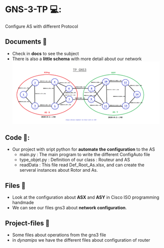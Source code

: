 # GNS-3-TP 💻:
Configure AS with different Protocol

## Documents :ledger:
* Check in **docs** to see the subject 
* There is also a **little schema** with more detail about our network
![Alt text](https://raw.githubusercontent.com/tfeutren/GNS-3-TP/master/docs/Schema.png)

## Code 🔧:
* Our project with sript python for **automate the configuration** to the AS 
    * main.py : The main program to write the different ConfigAuto file
    * type_objet.py : Definition of our class : Routeur and AS
    * readData : This file read Def_Root_As.xlsx, and can create the serveral instances about Rotor and As.

## Files :paperclip:
* Look at the configuration about **ASX** and **ASY** in Cisco ISO programming handmade
* We can see our files gns3 about **network configuration**.

## Project-files :runner:
* Some files about operations from the gns3 file
* in *dynamips* we have the different files about configuration of router

